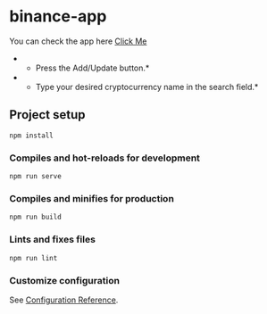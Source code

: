 # binance-app
You can check the app here [Click Me](https://cryptocurrency-wallet-six.vercel.app/)

- * Press the Add/Update button.*
- * Type your desired cryptocurrency name in the search field.*

## Project setup
```
npm install
```

### Compiles and hot-reloads for development
```
npm run serve
```

### Compiles and minifies for production
```
npm run build
```

### Lints and fixes files
```
npm run lint
```

### Customize configuration
See [Configuration Reference](https://cli.vuejs.org/config/).
